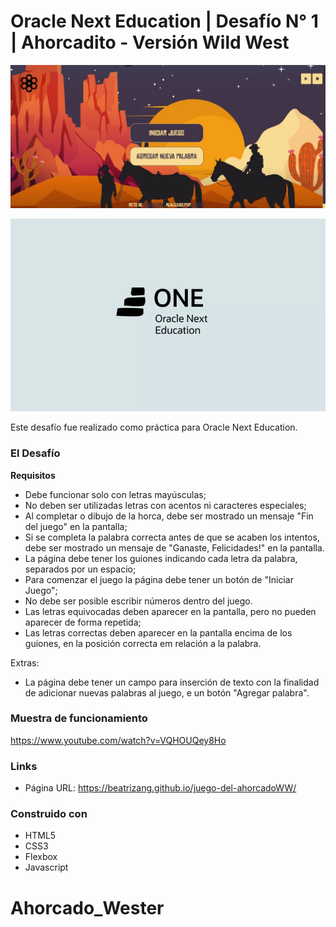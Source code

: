 # Oracle Next Education | Desafío N° 1 | Ahorcadito - Versión Wild West

![](img/screen/presentacion.jpg)

![](img/Oracle-ONE.webp)

Este desafío fue realizado como práctica para Oracle Next Education.

### El Desafío

 **Requisitos**
- Debe funcionar solo con letras mayúsculas;
- No deben ser utilizadas letras con acentos ni caracteres especiales;
- Al completar o dibujo de la horca, debe ser mostrado un mensaje "Fin del juego" en la pantalla;
- Si se completa la palabra correcta antes de que se acaben los intentos, debe ser mostrado un mensaje de "Ganaste, Felicidades!" en la pantalla.
- La página debe tener los guiones indicando cada letra da palabra, separados por un espacio;
- Para comenzar el juego la página debe tener un botón de "Iniciar Juego";
- No debe ser posible escribir números dentro del juego.
- Las letras equivocadas deben aparecer en la pantalla, pero no pueden aparecer de forma repetida;
- Las letras correctas deben aparecer en la pantalla encima de los guiones, en la posición correcta em relación a la palabra.

Extras:
- La página debe tener un campo para inserción de texto con la finalidad de adicionar nuevas palabras al juego, e un botón "Agregar palabra".



### Muestra de funcionamiento

https://www.youtube.com/watch?v=VQHOUQey8Ho



### Links

- Página URL: https://beatrizang.github.io/juego-del-ahorcadoWW/


### Construido con

- HTML5
- CSS3
- Flexbox
- Javascript
# Ahorcado_Wester
